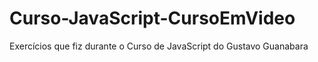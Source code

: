 # Curso-JavaScript-CursoEmVideo
Exercícios que fiz durante o Curso de JavaScript do Gustavo Guanabara
